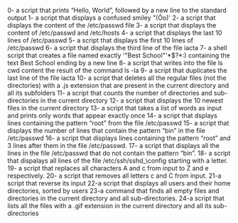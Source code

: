 0- a script that prints “Hello, World”, followed by a new line to the standard output
1- a script that displays a confused smiley "(Ôo)'
2- a script that displays the content of the /etc/passwd file
3- a script that displays the content of /etc/passwd and /etc/hosts
4- a script that displays the last 10 lines of /etc/passwd
5- a script that displays the first 10 lines of /etc/passwd
6- a script that displays the third line of the file iacta
7-  a shell script that creates a file named exactly \'"Best School"\'*$\?\*:) containing the text Best School ending by a new line
8- a script that writes into the file ls cwd content the result of the command ls -la
9- a script that duplicates the last line of the file iacta
10- a script that deletes all the regular files (not the directories) with a .js extension that are present in the current directory and all its subfolders
11- a script that counts the number of directories and sub-directories in the current directory
12- a script that displays the 10 newest files in the current directory
13- a script that takes a list of words as input and prints only words that appear exactly once
14- a script that dsplays lines containing the pattern “root” from the file /etc/passwd
15- a script that displays the number of lines that contain the pattern “bin” in the file /etc/passwd
16- a script that displays lines containing the pattern “root” and 3 lines after them in the file /etc/passwd.
17- a script that displays all the lines in the file /etc/passwd that do not contain the pattern “bin”.
18- a script that dispalays all lines of the file /etc/ssh/sshd_\config starting with a letter.
19- a script that replaces all characters A and c from input to Z and e respectively.
20- a script that removes all letters c and C from input.
21-a script that reverse its input
22-a script that displays all users and their home directories, sorted by users
23-a command that finds all empty files and directories in the current directory and all sub-directories.
24-a script that lists all the files with a .gif extension in the current directory and all its sub-directories




